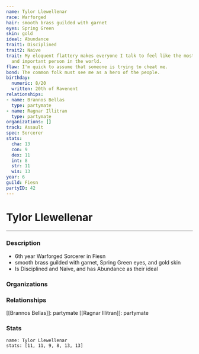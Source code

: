 ```yaml
---
name: Tylor Llewellenar
race: Warforged
hair: smooth brass guilded with garnet
eyes: Spring Green
skin: gold
ideal: Abundance
trait1: Disciplined
trait2: Naive
trait: My eloquent flattery makes everyone I talk to feel like the most wonderful
  and important person in the world.
flaw: I'm quick to assume that someone is trying to cheat me.
bond: The common folk must see me as a hero of the people.
birthday:
  numeric: 8/20
  written: 20th of Ravenent
relationships:
- name: Brannos Bellas
  type: partymate
- name: Ragnar Illitran
  type: partymate
organizations: []
track: Assault
spec: Sorcerer
stats:
  cha: 13
  con: 9
  dex: 11
  int: 8
  str: 11
  wis: 13
year: 6
guild: Fiesn
partyID: 42
---
```

# Tylor Llewellenar
---
### Description
- 6th year Warforged Sorcerer in Fiesn
- smooth brass guilded with garnet, Spring Green eyes, and gold skin
- Is Disciplined and Naive, and has Abundance as their ideal

### Organizations
### Relationships
[[Brannos Bellas]]: partymate
[[Ragnar Illitran]]: partymate
### Stats
```statblock
name: Tylor Llewellenar
stats: [11, 11, 9, 8, 13, 13]
```